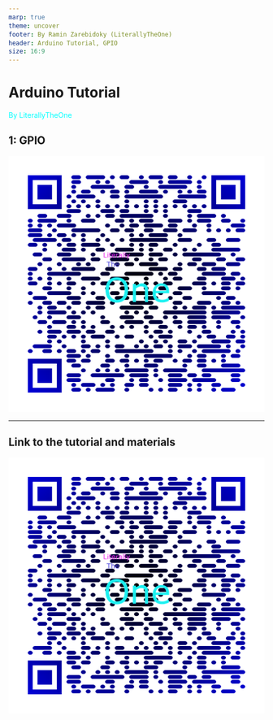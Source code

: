 ```yaml
---
marp: true
theme: uncover
footer: By Ramin Zarebidoky (LiterallyTheOne)
header: Arduino Tutorial, GPIO
size: 16:9
---
```



<style scoped>
p {
  color: cyan;
}
</style>

<!-- _header: "" -->
<!-- _footer: "" -->

# Arduino Tutorial

By LiterallyTheOne

## 1: GPIO

![bg right:33% w:400](qr_code_1.png)

---
<!-- paginate: true -->

## Link to the tutorial and materials

![w:400](qr_code_1.png)

